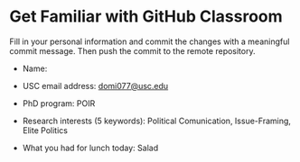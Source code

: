 # Get Familiar with GitHub Classroom

Fill in your personal information and commit the changes with a meaningful commit message.  Then push the commit to the remote repository.

* Name:

* USC email address: domi077@usc.edu

* PhD program: POIR 

* Research interests (5 keywords): Political Comunication, Issue-Framing, Elite Politics

* What you had for lunch today: Salad

